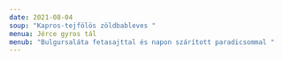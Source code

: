 ```yaml
---
date: 2021-08-04
soup: "Kapros-tejfölös zöldbableves "
menua: Jérce gyros tál
menub: "Bulgursaláta fetasajttal és napon szárított paradicsommal "
---
```

